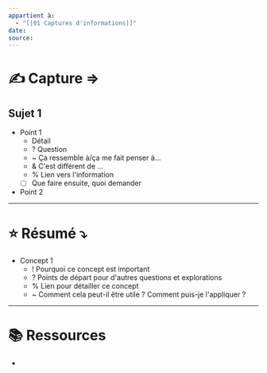 ```yaml
---
appartient à:
  - "[[01 Captures d'informations]]"
date: 
source: 
---
```

# ✍️ Capture ⇒

## Sujet 1
- Point 1
	- Détail
	- ? Question
	- ~ Ça ressemble à/ça me fait penser à...
	- & C'est différent de ...
	- % Lien vers l'information
	- [ ] Que faire ensuite, quoi demander
- Point 2

---

# ⭐ Résumé ⤵︎
- Concept 1
	- ! Pourquoi ce concept est important
	- ? Points de départ pour d'autres questions et explorations
	- % Lien pour détailler ce concept
	- ~ Comment cela peut-il être utile ? Comment puis-je l'appliquer ?

---
# 📚 Ressources
- 